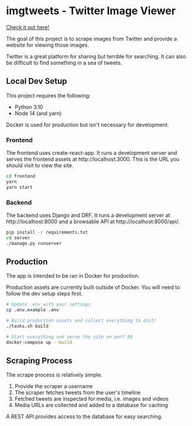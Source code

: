 # imgtweets - Twitter Image Viewer

[Check it out here!](https://imgtweets.com/)

The goal of this project is to scrape images from Twitter and provide a website for viewing those images.

Twitter is a great platform for sharing but terrible for searching. It can also be difficult to find something in a sea of tweets.

## Local Dev Setup

This project requires the following:

- Python 3.10
- Node 14 (and yarn)

Docker is used for production but isn't necessary for development.

### Frontend

The frontend uses create-react-app. It runs a development server and serves the frontend assets at http://localhost:3000. This is the URL you should visit to view the site.

```bash
cd frontend
yarn
yarn start
```

### Backend

The backend uses Django and DRF. It runs a development server at http://localhost:8000 and a browsable API at http://localhost:8000/api/.

```bash
pip install -r requirements.txt
cd server
./manage.py runserver
```

## Production

The app is intended to be ran in Docker for production.

Production assets are currently built outside of Docker. You will need to follow the dev setup steps first.

```bash
# Update .env with your settings
cp .env.example .env

# Build production assets and collect everything to dist/
./tasks.sh build

# Start everything and serve the site on port 80
docker-compose up --build
```

## Scraping Process

The scrape process is relatively simple.

1. Provide the scraper a username
2. The scraper fetches tweets from the user's timeline
3. Fetched tweets are inspected for media, i.e. images and videos
4. Media URLs are collected and added to a database for caching

A REST API provides access to the database for easy searching.